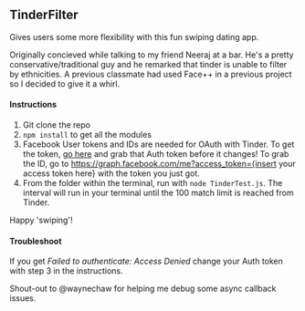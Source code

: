 ## TinderFilter
Gives users some more flexibility with this fun swiping dating app. 

Originally concieved while talking to my friend Neeraj at a bar. He's a pretty conservative/traditional guy and he remarked that tinder is unable to filter by ethnicities. A previous classmate had used Face++ in a previous project so I decided to give it a whirl. 

#### Instructions 
1. Git clone the repo 
2. `npm install` to get all the modules 
3. Facebook User tokens and IDs are needed for OAuth with Tinder. To get the token, [go here](https://www.facebook.com/connect/login_success.html#access_token=CAAGm0PX4ZCpsBAHBfNuDgZCLQHbSZBRmjZAM9SYCwXnrmt5h3aEHcbIK9LIIfz9yPcUs5yfB3zlLPmRbtZBIB1EeZAmis37apncXNL1khV2vdlUfDlszdSRQgKvF5r5rSXFWTQpWW42KZBgW8ZCddKFLRzOBHBRWrRkXiU93wJXcw7xXPnFP7ZBqoGVngWddRBqVwHGjHtQK0ZAFjkZClKXOQ5E&expires_in=4457) and grab that Auth token before it changes! To grab the ID, go to https://graph.facebook.com/me?access_token={insert your access token here} with the token you just got. 
4. From the folder within the terminal, run with `node TinderTest.js`. The interval will run in your terminal until the 100 match limit is reached from Tinder. 

Happy 'swiping'! 


#### Troubleshoot
If you get *Failed to authenticate: Access Denied* change your Auth token with step 3 in the instructions. 

Shout-out to @waynechaw for helping me debug some async callback issues. 
